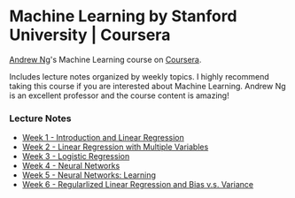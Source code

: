 # Machine Learning by Stanford University | Coursera
[Andrew Ng](https://en.wikipedia.org/wiki/Andrew_Ng)'s Machine Learning course on [Coursera](https://www.coursera.org/learn/machine-learning).

Includes lecture notes organized by weekly topics. I highly recommend taking this course if you are interested about Machine Learning. Andrew Ng is an excellent professor and the course content is amazing!


### Lecture Notes
- [Week 1 - Introduction and Linear Regression](https://github.com/murilogustineli/Machine-Learning-by-Stanford/blob/main/Week%201%20-%20Introduction%20and%20Linear%20Regression/Week%201%20-%20Introduction%20and%20Linear%20Regression.ipynb)
- [Week 2 - Linear Regression with Multiple Variables](https://github.com/murilogustineli/Machine-Learning-by-Stanford/blob/main/Week%202%20-%20Linear%20Regression%20with%20Multiple%20Variables/Week%202%20-%20Linear%20Regression%20with%20Multiple%20Variables.ipynb)
- [Week 3 - Logistic Regression](https://github.com/murilogustineli/Machine-Learning-by-Stanford/blob/main/Week%203%20-%20Logistic%20Regression/Week%203%20-%20Logistic%20Regression.ipynb)
- [Week 4 - Neural Networks](https://github.com/murilogustineli/Machine-Learning-by-Stanford/blob/main/Week%204%20-%20Neural%20Networks/Week%204%20-%20Neural%20Networks.ipynb)
- [Week 5 - Neural Networks: Learning](https://github.com/murilogustineli/Machine-Learning-by-Stanford/blob/main/Week%205%20-%20Neural%20Networks_%20Learning/Week%205%20-%20Neural%20Networks%20-%20Learning.ipynb)
- [Week 6 - Regularlized Linear Regression and Bias v.s. Variance](https://github.com/murilogustineli/Machine-Learning-by-Stanford/blob/main/Week%206%20-%20Advice%20for%20Applying%20Machine%20Learning/Week%206%20-%20Advice%20for%20Applying%20ML.ipynb)

<!---
- Week 7 - Support Vector Machines
- Week 8 - Unsupervised Learning
- Week 9 - Anomaly Detection and Recommender Systems
- Week 10 - Large Scale Machine Learning

--->
